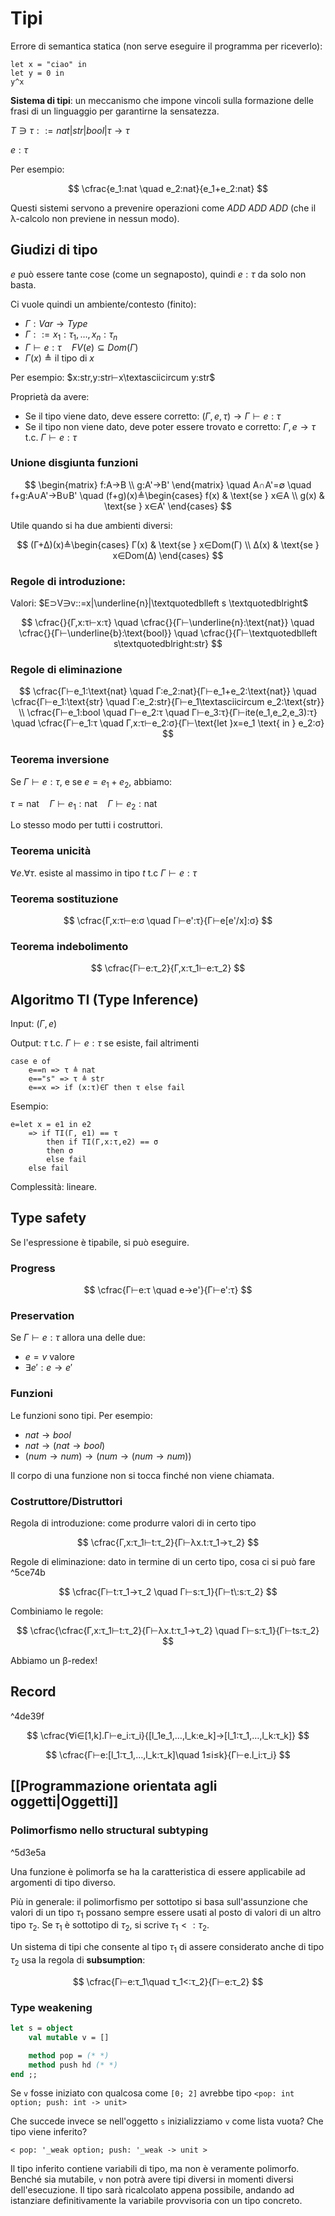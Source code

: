 # Tipi

Errore di semantica statica (non serve eseguire il programma per riceverlo):

```
let x = "ciao" in
let y = 0 in
y^x
```

**Sistema di tipi**: un meccanismo che impone vincoli sulla formazione delle frasi di un linguaggio per garantirne la sensatezza.

$Τ ∋ τ::=nat|str|bool|τ→τ$

$e:τ$

Per esempio:

$$
\cfrac{e_1:nat \quad e_2:nat}{e_1+e_2:nat}
$$

Questi sistemi servono a prevenire operazioni come $ADD \: ADD \: ADD$ (che il λ-calcolo non previene in nessun modo).

## Giudizi di tipo

$e$ può essere tante cose (come un segnaposto), quindi $e:τ$ da solo non basta.

Ci vuole quindi un ambiente/contesto (finito):
- $Γ:Var→Type$
- $Γ::=x_1:τ_1,…,x_n:τ_n$
- $Γ⊢e:τ \quad FV(e)⊆Dom(Γ)$
- $Γ(x)≜\text{il tipo di }x$

Per esempio: $x:str,y:str⊢x\textasciicircum y:str$

Proprietà da avere:
- Se il tipo viene dato, deve essere corretto: $(Γ,e,τ)→Γ⊢e:τ$
- Se il tipo non viene dato, deve poter essere trovato e corretto: $Γ,e→τ \text{ t.c. } Γ⊢e:τ$

### Unione disgiunta funzioni

$$
\begin{matrix} f:A→B \\ g:A'→B' \end{matrix} \quad A∩A'=∅ \quad f+g:A∪A'→B∪B' \quad (f+g)(x)≜\begin{cases} f(x) & \text{se } x∈A \\ g(x) & \text{se } x∈A' \end{cases}
$$

Utile quando si ha due ambienti diversi:

$$
(Γ+Δ)(x)≜\begin{cases} Γ(x) & \text{se } x∈Dom(Γ) \\ Δ(x) & \text{se } x∈Dom(Δ) \end{cases}
$$

### Regole di introduzione:

Valori: $E⊃V∋v::=x|\underline{n}|\textquotedblleft s \textquotedblright$

$$
\cfrac{}{Γ,x:τ⊢x:τ} \quad
\cfrac{}{Γ⊢\underline{n}:\text{nat}} \quad
\cfrac{}{Γ⊢\underline{b}:\text{bool}} \quad
\cfrac{}{Γ⊢\textquotedblleft s\textquotedblright:str}
$$

### Regole di eliminazione

$$
\cfrac{Γ⊢e_1:\text{nat} \quad Γ:e_2:nat}{Γ⊢e_1+e_2:\text{nat}} \quad
\cfrac{Γ⊢e_1:\text{str} \quad Γ:e_2:str}{Γ⊢e_1\textasciicircum e_2:\text{str}} \\
\cfrac{Γ⊢e_1:bool \quad Γ⊢e_2:τ \quad Γ⊢e_3:τ}{Γ⊢ite(e_1,e_2,e_3):τ} \quad
\cfrac{Γ⊢e_1:τ \quad Γ,x:τ⊢e_2:σ}{Γ⊢\text{let }x=e_1 \text{ in } e_2:σ}
$$

### Teorema inversione

Se $Γ⊢e:τ$, e se $e=e_1+e_2$, abbiamo:

$τ=\text{nat} \quad Γ⊢e_1:\text{nat} \quad Γ⊢e_2:\text{nat}$

Lo stesso modo per tutti i costruttori.

### Teorema unicità

$∀e.∀τ. \text{ esiste al massimo in tipo } t \text{ t.c } Γ⊢e:τ$

### Teorema sostituzione

$$
\cfrac{Γ,x:τ⊢e:σ \quad Γ⊢e':τ}{Γ⊢e[e'/x]:σ}
$$

### Teorema indebolimento

$$
\cfrac{Γ⊢e:τ_2}{Γ,x:τ_1⊢e:τ_2}
$$

## Algoritmo TI (Type Inference)

Input: $(Γ,e)$

Output: $τ \text{ t.c. } Γ⊢e:τ \text{ se esiste, fail altrimenti}$

```
case e of
    e==n => τ ≜ nat
    e=="s" => τ ≜ str
    e==x => if (x:τ)∈Γ then τ else fail
```

Esempio:

```
e=let x = e1 in e2
    => if TI(Γ, e1) == τ
        then if TI(Γ,x:τ,e2) == σ
        then σ
        else fail
    else fail
```

Complessità: lineare.

## Type safety

Se l'espressione è tipabile, si può eseguire.

### Progress

$$
\cfrac{Γ⊢e:τ \quad e→e'}{Γ⊢e':τ}
$$

### Preservation

Se $Γ⊢e:τ$ allora una delle due:
- $e=v$ valore
- $∃e':e→e'$

### Funzioni

Le funzioni sono tipi. Per esempio:
- $nat → bool$
- $nat → (nat → bool)$
- $(num→num)→(num→(num→num))$

Il corpo di una funzione non si tocca finché non viene chiamata.

### Costruttore/Distruttori

Regola di introduzione: come produrre valori di in certo tipo

$$
\cfrac{Γ,x:τ_1⊢t:τ_2}{Γ⊢λx.t:τ_1→τ_2}
$$

Regole di eliminazione: dato in termine di un certo tipo, cosa ci si può fare ^5ce74b

$$
\cfrac{Γ⊢t:τ_1→τ_2 \quad Γ⊢s:τ_1}{Γ⊢t\:s:τ_2}
$$

Combiniamo le regole:

$$
\cfrac{\cfrac{Γ,x:τ_1⊢t:τ_2}{Γ⊢λx.t:τ_1→τ_2} \quad Γ⊢s:τ_1}{Γ⊢ts:τ_2}
$$

Abbiamo un β-redex!

## Record

^4de39f

$$
\cfrac{∀i∈[1,k].Γ⊢e_i:τ_i}{[l_1e_1,…,l_k:e_k]→[l_1:τ_1,…,l_k:τ_k]}
$$

$$
\cfrac{Γ⊢e:[l_1:τ_1,…,l_k:τ_k]\quad 1≤i≤k}{Γ⊢e.l_i:τ_i}
$$

## [[Programmazione orientata agli oggetti|Oggetti]]

### Polimorfismo nello structural subtyping

^5d3e5a

Una funzione è polimorfa se ha la caratteristica di essere applicabile ad argomenti di tipo diverso.

Più in generale: il polimorfismo per sottotipo si basa sull'assunzione che valori di un tipo $τ_1$ possano sempre essere usati al posto di valori di un altro tipo $τ_2$. Se $τ_1$ è sottotipo di $τ_2$, si scrive $τ_1<:τ_2$.

Un sistema di tipi che consente al tipo $τ_1$ di assere considerato anche di tipo $τ_2$ usa la regola di **subsumption**:

$$
\cfrac{Γ⊢e:τ_1\quad τ_1<:τ_2}{Γ⊢e:τ_2}
$$

### Type weakening

```OCaml
let s = object
    val mutable v = []

    method pop = (* *)
    method push hd (* *)
end ;;
```

Se `v` fosse iniziato con qualcosa come `[0; 2]` avrebbe tipo `<pop: int option; push: int -> unit>`

Che succede invece se nell'oggetto `s` inizializziamo `v` come lista vuota? Che tipo viene inferito?

`< pop: '_weak option; push: '_weak -> unit >`

Il tipo inferito contiene variabili di tipo, ma non è veramente polimorfo. Benché sia mutabile, `v` non potrà avere tipi diversi in momenti diversi dell'esecuzione. Il tipo sarà ricalcolato appena possibile, andando ad istanziare definitivamente la variabile provvisoria con un tipo concreto.